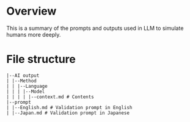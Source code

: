 

# Overview
This is a summary of the prompts and outputs used in LLM to simulate humans more deeply.

# File structure
```
|--AI output
| |--Method
| | |--Language
| | | |--Model
| | | | |--context.md # Contents
|--prompt
| |--English.md # Validation prompt in English
| |--Japan.md # Validation prompt in Japanese